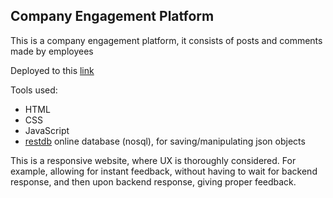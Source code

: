 ## Company Engagement Platform

This is a company engagement platform, it consists of posts and comments made by employees

Deployed to this [link](https://company-engagement-platform.netlify.app)

Tools used:

- HTML
- CSS
- JavaScript
- [restdb](https://restdb.io) online database (nosql), for saving/manipulating json objects

This is a responsive website, where UX is thoroughly considered. For example, allowing for instant feedback, without having to wait for backend response, and then upon backend response, giving proper feedback.
